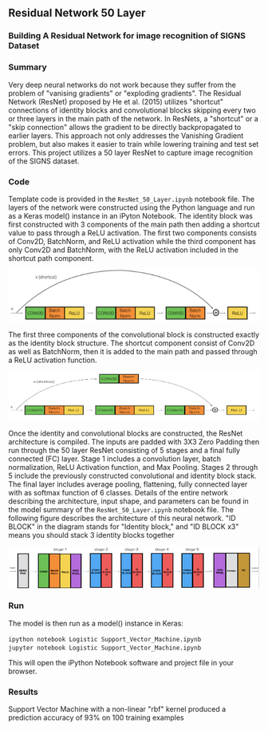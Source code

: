 ## Residual Network 50 Layer 
### Building A Residual Network for image recognition of SIGNS Dataset

### Summary

Very deep neural networks do not work because they suffer from the problem of "vanising gradients" or "exploding gradients". The Residual Network (ResNet) proposed by He et al. (2015) utilizes "shortcut" connections of identity blocks and convolutional blocks skipping every two or three layers in the main path of the network. In ResNets, a "shortcut" or a "skip connection" allows the gradient to be directly backpropagated to earlier layers. This approach not only addresses the Vanishing Gradient problem, but also makes it easier to train while lowering training and test set errors. This project utilizes a 50 layer ResNet to capture image recognition of the SIGNS dataset.  

### Code

Template code is provided in the `ResNet_50_Layer.ipynb` notebook file. The layers of the network were constructed using the Python language and run as a Keras model() instance in an iPyton Notebook. The identity block was first constructed with 3 components of the main path then adding a shortcut value to pass through a ReLU activation. The first two components consists of Conv2D, BatchNorm, and ReLU activation while the third component has only Conv2D and BatchNorm, with the ReLU activation included in the shortcut path component. 

<img src= "https://github.com/JeffGoodrich9791/ResNet_50_Layer/blob/master/Identity Block.png" />

The first three components of the convolutional block is constructed exactly as the identity block structure. The shortcut component consist of Conv2D as well as BatchNorm, then it is added to the main path and passed through a ReLU activation function. 

<img src= "https://github.com/JeffGoodrich9791/ResNet_50_Layer/blob/master/Convolutional Block.png" />

Once the identity and convolutional blocks are constructed, the ResNet architecture is compiled. The inputs are padded with 3X3 Zero Padding then run through the 50 layer ResNet consisting of 5 stages and a final fully connected (FC) layer. Stage 1 includes a convolution layer, batch normalization, ReLU Activation function, and Max Pooling. Stages 2 through 5 include the previously constructed convolutional and identity block stack. The final layer includes average pooling, flattening, fully connected layer with as softmax function of 6 classes. Details of the entire network describing the architecture, input shape, and parameters can be found in the model summary of the `ResNet_50_Layer.ipynb` notebook file. The following figure describes  the architecture of this neural network. "ID BLOCK" in the diagram stands for "Identity block," and "ID BLOCK x3" means you should stack 3 identity blocks together

<img src= "https://github.com/JeffGoodrich9791/ResNet_50_Layer/blob/master/ResNet Model.png" />

### Run

The model is then run as a model() instance in Keras:

```ipython notebook Logistic Support_Vector_Machine.ipynb```  
```jupyter notebook Logistic Support_Vector_Machine.ipynb```

This will open the iPython Notebook software and project file in your browser.

### Results

Support Vector Machine with a non-linear "rbf" kernel produced a prediction accuracy of 93% on 100 training examples

